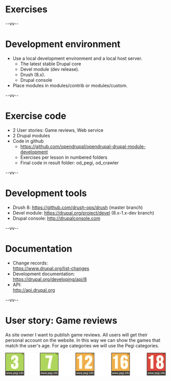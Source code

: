 # Exercises

--vv--

# Development environment
- Use a local development environment and a local host server.
  - The latest stable Drupal core
  - Devel module (dev release).
  - Drush (8.x).
  - Drupal console
- Place modules in modules/contrib or modules/custom.

--vv--

# Exercise code
- 2 User stories: Game reviews, Web service
- 2 Drupal modules
- Code in github
  - https://github.com/opendrupal/opendrupal-drupal-module-development
  - Exercises per lesson in numbered folders
  - Final code in result folder: od_pegi, od_crawler

--vv--

# Development tools
- Drush 8: https://github.com/drush-ops/drush (master branch) 
- Devel module: https://drupal.org/project/devel (8.x-1.x-dev branch)
- Drupal console: http://drupalconsole.com

--vv--

# Documentation
- Change records: <br>https://www.drupal.org/list-changes
- Development documentation: <br>https://drupal.org/developing/api/8
- API: <br>http://api.drupal.org

--vv--

# User story: Game reviews
As site owner I want to publish game reviews. All users will get their personal account on the website. In this way we can show the games that match the user's age. For age categories we will use the Pegi categories.

![Pegi category badges](lesson-1/slides/images/pegi-category-badges.png)
